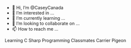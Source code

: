 - 👋 Hi, I’m @CaseyCanada
- 👀 I’m interested in ...
- 🌱 I’m currently learning ...
- 💞️ I’m looking to collaborate on ...
- 📫 How to reach me ...

<!---
CaseyCanada/CaseyCanada is a ✨ special ✨ repository because its `README.md` (this file) appears on your GitHub profile.
You can click the Preview link to take a look at your changes.
--->

Learning C Sharp
Programming
Classmates
Carrier Pigeon

